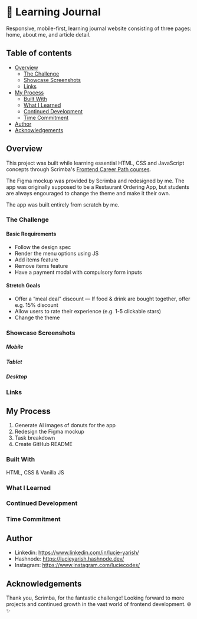 # 📝 Learning Journal

Responsive, mobile-first, learning journal website consisting of three pages: home, about me, and article detail.

## Table of contents

- [Overview](#overview)
  - [The Challenge](#the-challenge)
  - [Showcase Screenshots](#showcase-screenshots)
  - [Links](#links)
- [My Process](#my-process)
  - [Built With](#built-with)
  - [What I Learned](#what-i-learned)
  - [Continued Development](#continued-development)
  - [Time Commitment](#time-commitment)
- [Author](#author)
- [Acknowledgements](#acknowledgements)

## Overview
This project was built while learning essential HTML, CSS and JavaScript concepts through Scrimba's [Frontend Career Path courses](https://scrimba.com/learn/frontend). 

The Figma mockup was provided by Scrimba and redesigned by me. The app was originally supposed to be a Restaurant Ordering App, but students are always engouraged to change the theme and make it their own.

The app was built entirely from scratch by me.

### The Challenge
#### Basic Requirements
- Follow the design spec
- Render the menu options using JS
- Add items feature
- Remove items feature
- Have a payment modal with compulsory form inputs

#### Stretch Goals
- Offer a “meal deal” discount — If food & drink are bought together, offer e.g. 15% discount
- Allow users to rate their experience (e.g. 1-5 clickable stars)
- Change the theme

### Showcase Screenshots
##### Mobile

##### Tablet

##### Desktop

### Links

## My Process
1. Generate AI images of donuts for the app
2. Redesign the Figma mockup
3. Task breakdown
4. Create GitHub README

### Built With
HTML, CSS & Vanilla JS

### What I Learned

### Continued Development

### Time Commitment

## Author
- Linkedin: https://www.linkedin.com/in/lucie-yarish/
- Hashnode: https://lucieyarish.hashnode.dev/
- Instagram: https://www.instagram.com/luciecodes/

## Acknowledgements
Thank you, Scrimba, for the fantastic challenge! Looking forward to more projects and continued growth in the vast world of frontend development. 🌐✨

